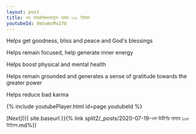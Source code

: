 ```yaml
---
layout: post
title: ওম নাযারাসিমহাবাপুসে নামায ১০৮ টাইমস
youtubeId: 9mtwmcMx1fU
---
```

 
 
Helps get goodness, bliss and peace and God's blessings
 
Helps remain focused, help generate inner energy 
 
Helps boost physical and mental health 
 
Helps remain grounded and generates a sense of gratitude towards the greater power 
 
Helps reduce bad karma
 
 
 
 


{% include youtubePlayer.html id=page.youtubeId %}
 
[Next]({{ site.baseurl }}{% link  split2/_posts/2020-07-19-ওম উডীর্ণয় নামায ১০৮ টাইমস.md%})
 

